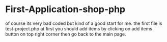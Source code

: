 # First-Application-shop-php
of course its very bad coded but kind of a good start for me.
the first file is test-project.php
at first you should add items by clicking on add items button on top right corner then go back to the main page.
